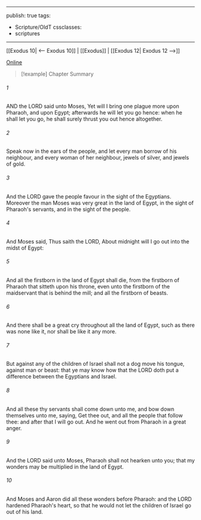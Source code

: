 

---
publish: true
tags:
  - Scripture/OldT
cssclasses:
  - scriptures
---
[[Exodus 10| <-- Exodus 10]] | [[Exodus]] | [[Exodus 12| Exodus 12 -->]]

[Online](https://churchofjesuschrist.org/study/scriptures/ot/ex/11?lang=eng)

>[!example] Chapter Summary
>
###### 1
AND the LORD said unto Moses, Yet will I bring one plague more upon Pharaoh, and upon Egypt; afterwards he will let you go hence: when he shall let you go, he shall surely thrust you out hence altogether.
###### 2
Speak now in the ears of the people, and let every man borrow of his neighbour, and every woman of her neighbour, jewels of silver, and jewels of gold.
###### 3
And the LORD gave the people favour in the sight of the Egyptians.  Moreover the man Moses was very great in the land of Egypt, in the sight of Pharaoh's servants, and in the sight of the people.
###### 4
And Moses said, Thus saith the LORD, About midnight will I go out into the midst of Egypt:
###### 5
And all the firstborn in the land of Egypt shall die, from the firstborn of Pharaoh that sitteth upon his throne, even unto the firstborn of the maidservant that is behind the mill; and all the firstborn of beasts.
###### 6
And there shall be a great cry throughout all the land of Egypt, such as there was none like it, nor shall be like it any more.
###### 7
But against any of the children of Israel shall not a dog move his tongue, against man or beast: that ye may know how that the LORD doth put a difference between the Egyptians and Israel.
###### 8
And all these thy servants shall come down unto me, and bow down themselves unto me, saying, Get thee out, and all the people that follow thee: and after that I will go out.  And he went out from Pharaoh in a great anger.
###### 9
And the LORD said unto Moses, Pharaoh shall not hearken unto you; that my wonders may be multiplied in the land of Egypt.
###### 10
And Moses and Aaron did all these wonders before Pharaoh: and the LORD hardened Pharaoh's heart, so that he would not let the children of Israel go out of his land.



